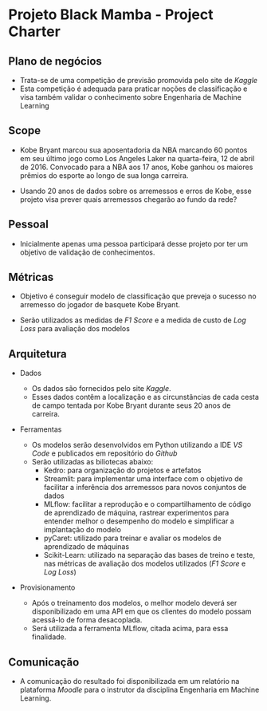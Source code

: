 # Projeto Black Mamba - Project Charter

## Plano de negócios

* Trata-se de uma competição de previsão promovida pelo site de *Kaggle* 
* Esta competição é adequada para praticar noções de classificação e 
visa também validar o conhecimento sobre Engenharia de Machine Learning

## Scope

* Kobe Bryant marcou sua aposentadoria da NBA marcando 60 pontos em seu último jogo 
como Los Angeles Laker na quarta-feira, 12 de abril de 2016. Convocado para a NBA 
aos 17 anos, Kobe ganhou os maiores prêmios do esporte ao longo de sua longa carreira.

* Usando 20 anos de dados sobre os arremessos e erros de Kobe, esse projeto visa prever 
quais arremessos chegarão ao fundo da rede? 

## Pessoal

* Inicialmente apenas uma pessoa participará desse projeto por ter 
um objetivo de validação de conhecimentos.
	
## Métricas

* Objetivo é conseguir modelo de classificação que preveja o sucesso no arremesso do
jogador de basquete Kobe Bryant.

* Serão utilizados as medidas de *F1 Score* e a medida de custo de *Log Loss* para avaliação dos modelos


## Arquitetura
* Dados
  * Os dados são fornecidos pelo site *Kaggle*.  
  * Esses dados contêm a localização e as circunstâncias de cada cesta de campo tentada por Kobe Bryant durante seus 20 anos de carreira.

* Ferramentas
  * Os modelos serão desenvolvidos em Python utilizando a IDE *VS Code* e publicados em repositório do *Github*
  * Serão utilizadas as biliotecas abaixo:  
    * Kedro: para organização do projetos e artefatos
    * Streamlit: para implementar uma interface com o objetivo de facilitar a inferência dos arremessos para novos conjuntos de dados  
    * MLflow: facilitar a reprodução e o compartilhamento de código de aprendizado de máquina, rastrear experimentos para entender melhor o desempenho do modelo e simplificar a implantação do modelo  
    * pyCaret: utilizado para treinar e avaliar os modelos de aprendizado de máquinas  
    * Scikit-Learn: utilizado na separação das bases de treino e teste, nas métricas de avaliação dos modelos utilizados (*F1 Score* e *Log Loss*)

* Provisionamento
  * Após o treinamento dos modelos, o melhor modelo deverá ser disponibilizado em uma API em que os clientes do modelo 
  possam acessá-lo de forma desacoplada.  
  * Será utilizada a ferramenta MLflow, citada acima, para essa finalidade.

## Comunicação
* A comunicação do resultado foi disponibilizada em um relatório na plataforma *Moodle*  para o instrutor da disciplina
Engenharia em Machine Learning. 